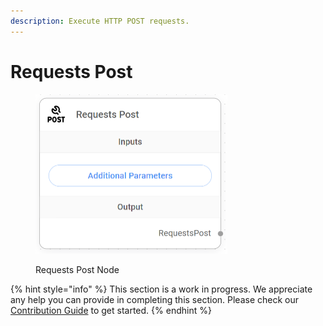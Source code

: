```yaml
---
description: Execute HTTP POST requests.
---
```


# Requests Post

<figure><img src="../../../.gitbook/assets/image (7) (1) (1).png" alt="" width="307"><figcaption><p>Requests Post Node</p></figcaption></figure>

{% hint style="info" %}
This section is a work in progress. We appreciate any help you can provide in completing this section. Please check our [Contribution Guide](../../../CONTRIBUTING.md) to get started.
{% endhint %}
